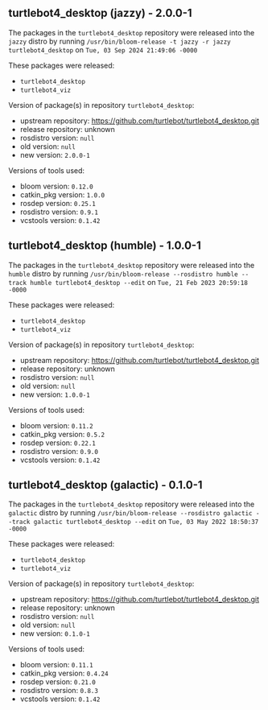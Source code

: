 ## turtlebot4_desktop (jazzy) - 2.0.0-1

The packages in the `turtlebot4_desktop` repository were released into the `jazzy` distro by running `/usr/bin/bloom-release -t jazzy -r jazzy turtlebot4_desktop` on `Tue, 03 Sep 2024 21:49:06 -0000`

These packages were released:
- `turtlebot4_desktop`
- `turtlebot4_viz`

Version of package(s) in repository `turtlebot4_desktop`:

- upstream repository: https://github.com/turtlebot/turtlebot4_desktop.git
- release repository: unknown
- rosdistro version: `null`
- old version: `null`
- new version: `2.0.0-1`

Versions of tools used:

- bloom version: `0.12.0`
- catkin_pkg version: `1.0.0`
- rosdep version: `0.25.1`
- rosdistro version: `0.9.1`
- vcstools version: `0.1.42`


## turtlebot4_desktop (humble) - 1.0.0-1

The packages in the `turtlebot4_desktop` repository were released into the `humble` distro by running `/usr/bin/bloom-release --rosdistro humble --track humble turtlebot4_desktop --edit` on `Tue, 21 Feb 2023 20:59:18 -0000`

These packages were released:
- `turtlebot4_desktop`
- `turtlebot4_viz`

Version of package(s) in repository `turtlebot4_desktop`:

- upstream repository: https://github.com/turtlebot/turtlebot4_desktop.git
- release repository: unknown
- rosdistro version: `null`
- old version: `null`
- new version: `1.0.0-1`

Versions of tools used:

- bloom version: `0.11.2`
- catkin_pkg version: `0.5.2`
- rosdep version: `0.22.1`
- rosdistro version: `0.9.0`
- vcstools version: `0.1.42`


## turtlebot4_desktop (galactic) - 0.1.0-1

The packages in the `turtlebot4_desktop` repository were released into the `galactic` distro by running `/usr/bin/bloom-release --rosdistro galactic --track galactic turtlebot4_desktop --edit` on `Tue, 03 May 2022 18:50:37 -0000`

These packages were released:
- `turtlebot4_desktop`
- `turtlebot4_viz`

Version of package(s) in repository `turtlebot4_desktop`:

- upstream repository: https://github.com/turtlebot/turtlebot4_desktop.git
- release repository: unknown
- rosdistro version: `null`
- old version: `null`
- new version: `0.1.0-1`

Versions of tools used:

- bloom version: `0.11.1`
- catkin_pkg version: `0.4.24`
- rosdep version: `0.21.0`
- rosdistro version: `0.8.3`
- vcstools version: `0.1.42`


